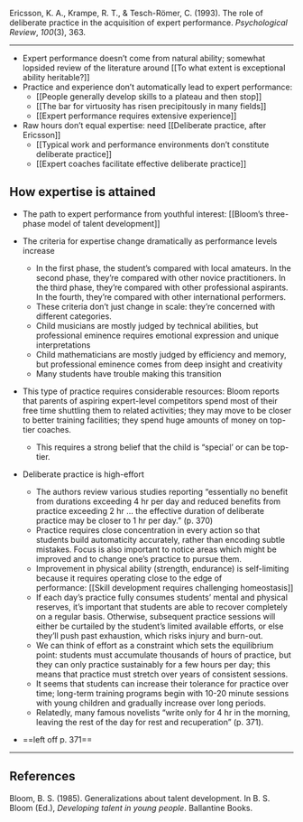Ericsson, K. A., Krampe, R. T., & Tesch-Römer, C. (1993). The role of deliberate practice in the acquisition of expert performance. _Psychological Review_, _100_(3), 363.

---

- Expert performance doesn’t come from natural ability; somewhat lopsided review of the literature around [[To what extent is exceptional ability heritable?]]
- Practice and experience don’t automatically lead to expert performance:
    - [[People generally develop skills to a plateau and then stop]]
    - [[The bar for virtuosity has risen precipitously in many fields]]
    - [[Expert performance requires extensive experience]]
- Raw hours don’t equal expertise: need [[Deliberate practice, after Ericsson]]
    - [[Typical work and performance environments don’t constitute deliberate practice]]
    - [[Expert coaches facilitate effective deliberate practice]]

## How expertise is attained

- The path to expert performance from youthful interest: [[Bloom’s three-phase model of talent development]]
    
- The criteria for expertise change dramatically as performance levels increase
    
    - In the first phase, the student’s compared with local amateurs. In the second phase, they’re compared with other novice practitioners. In the third phase, they’re compared with other professional aspirants. In the fourth, they’re compared with other international performers.
    - These criteria don’t just change in scale: they’re concerned with different categories.
    - Child musicians are mostly judged by technical abilities, but professional eminence requires emotional expression and unique interpretations
    - Child mathematicians are mostly judged by efficiency and memory, but professional eminence comes from deep insight and creativity
    - Many students have trouble making this transition
- This type of practice requires considerable resources: Bloom reports that parents of aspiring expert-level competitors spend most of their free time shuttling them to related activities; they may move to be closer to better training facilities; they spend huge amounts of money on top-tier coaches.
    
    - This requires a strong belief that the child is “special’ or can be top-tier.
- Deliberate practice is high-effort
    
    - The authors review various studies reporting “essentially no benefit from durations exceeding 4 hr per day and reduced benefits from practice exceeding 2 hr … the effective duration of deliberate practice may be closer to 1 hr per day.” (p. 370)
    - Practice requires close concentration in every action so that students build automaticity accurately, rather than encoding subtle mistakes. Focus is also important to notice areas which might be improved and to change one’s practice to pursue them.
    - Improvement in physical ability (strength, endurance) is self-limiting because it requires operating close to the edge of performance: [[Skill development requires challenging homeostasis]]
    - If each day’s practice fully consumes students’ mental and physical reserves, it’s important that students are able to recover completely on a regular basis. Otherwise, subsequent practice sessions will either be curtailed by the student’s limited available efforts, or else they’ll push past exhaustion, which risks injury and burn-out.
    - We can think of effort as a constraint which sets the equilibrium point: students must accumulate thousands of hours of practice, but they can only practice sustainably for a few hours per day; this means that practice must stretch over years of consistent sessions.
    - It seems that students can increase their tolerance for practice over time; long-term training programs begin with 10-20 minute sessions with young children and gradually increase over long periods.
    - Relatedly, many famous novelists “write only for 4 hr in the morning, leaving the rest of the day for rest and recuperation” (p. 371).
- ==left off p. 371==
    

---

## References

Bloom, B. S. (1985). Generalizations about talent development. In B. S. Bloom (Ed.), _Developing talent in young people_. Ballantine Books.
